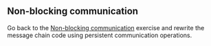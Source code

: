 ## Non-blocking communication

Go back to the [Non-blocking communication](../non-blocking/) exercise and
rewrite the message chain code using persistent communication operations.
